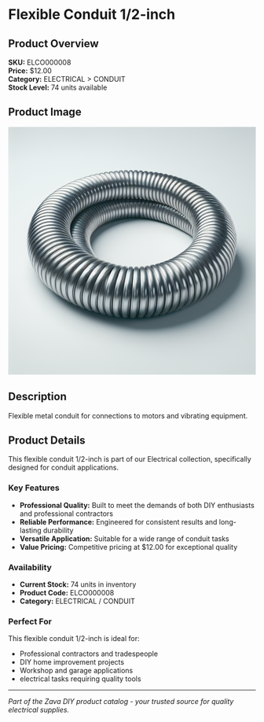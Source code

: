 # Flexible Conduit 1/2-inch

## Product Overview

**SKU:** ELCO000008  
**Price:** $12.00  
**Category:** ELECTRICAL > CONDUIT  
**Stock Level:** 74 units available  

## Product Image

![Flexible Conduit 1/2-inch](https://raw.githubusercontent.com/microsoft/ai-tour-26-zava-diy-dataset-plus-mcp/refs/heads/main/images/electrical_conduit_flexible_conduit_12_inch_20250620_210037.png)

## Description

Flexible metal conduit for connections to motors and vibrating equipment.

## Product Details

This flexible conduit 1/2-inch is part of our Electrical collection, specifically designed for conduit applications. 

### Key Features

- **Professional Quality:** Built to meet the demands of both DIY enthusiasts and professional contractors
- **Reliable Performance:** Engineered for consistent results and long-lasting durability
- **Versatile Application:** Suitable for a wide range of conduit tasks
- **Value Pricing:** Competitive pricing at $12.00 for exceptional quality

### Availability

- **Current Stock:** 74 units in inventory
- **Product Code:** ELCO000008
- **Category:** ELECTRICAL / CONDUIT

### Perfect For

This flexible conduit 1/2-inch is ideal for:
- Professional contractors and tradespeople
- DIY home improvement projects  
- Workshop and garage applications
- electrical tasks requiring quality tools

---

*Part of the Zava DIY product catalog - your trusted source for quality electrical supplies.*
